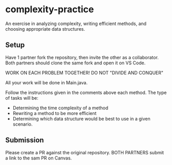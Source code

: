 # complexity-practice

An exercise in analyzing complexity, writing efficient methods, and choosing appropriate data structures.

## Setup
Have 1 partner fork the repository, then invite the other as a collaborator.
Both partners should clone the same fork and open it on VS Code.

WORK ON EACH PROBLEM TOGETHER! DO NOT "DIVIDE AND CONQUER"

All your work will be done in Main.java.

Follow the instructions given in the comments above each method. The type of tasks will be:
- Determining the time complexity of a method
- Rewriting a method to be more efficient
- Determining which data structure would be best to use in a given scenario.

## Submission
Please create a PR against the original repository. BOTH PARTNERS submit a link to the sam PR on Canvas.